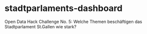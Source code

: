 # stadtparlaments-dashboard
Open Data Hack Challenge No. 5:  Welche Themen beschäftigen das Stadtparlament St.Gallen wie stark?
